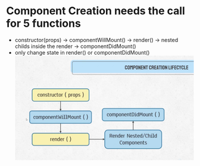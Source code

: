 # Component Creation needs the call for 5 functions

- constructor(props) -> componentWillMount() -> render() -> nested childs inside the render -> componentDidMount()
- only change state in render() or componentDidMount()
![component life cycle pic](src/img/componentLifeCycle.png)

